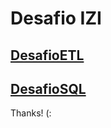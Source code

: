 # Desafio IZI

## [DesafioETL ](https://github.com/vasampaio/desafioizi/blob/master/DesafioETL/DesafioETL.ipynb)

## [DesafioSQL ](https://github.com/vasampaio/desafioizi/blob/master/DesafioSQL/DesafioSQL.ipynb)


Thanks! (:
